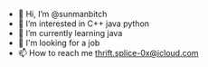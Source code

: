 - 👋 Hi, I’m @sunmanbitch
- 👀 I’m interested in C++ java python
- 🌱 I’m currently learning java
- 💞️ I'm looking for a job
- 📫 How to reach me thrift.splice-0x@icloud.com

<!---
sunmanbitch/sunmanbitch is a ✨ special ✨ repository because its `README.md` (this file) appears on your GitHub profile.
You can click the Preview link to take a look at your changes.
--->
